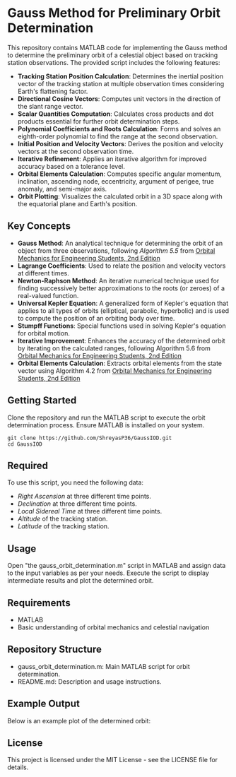# Gauss Method for Preliminary Orbit Determination
This repository contains MATLAB code for implementing the Gauss method to determine the preliminary orbit of a celestial object based on tracking station observations. 
The provided script includes the following features:
- **Tracking Station Position Calculation**: Determines the inertial position vector of the tracking station at multiple observation times considering Earth's flattening factor.
- **Directional Cosine Vectors**: Computes unit vectors in the direction of the slant range vector.
- **Scalar Quantities Computation**: Calculates cross products and dot products essential for further orbit determination steps.
- **Polynomial Coefficients and Roots Calculation**: Forms and solves an eighth-order polynomial to find the range at the second observation.
- **Initial Position and Velocity Vectors**: Derives the position and velocity vectors at the second observation time.
- **Iterative Refinement**: Applies an iterative algorithm for improved accuracy based on a tolerance level.
- **Orbital Elements Calculation**: Computes specific angular momentum, inclination, ascending node, eccentricity, argument of perigee, true anomaly, and semi-major axis.
- **Orbit Plotting**: Visualizes the calculated orbit in a 3D space along with the equatorial plane and Earth's position.

## Key Concepts
- **Gauss Method**:  An analytical technique for determining the orbit of an object from three observations, following *Algorithm 5.5* from [Orbital Mechanics for Engineering Students, 2nd Edition](https://www.sciencedirect.com/book/9780080977478/orbital-mechanics-for-engineering-students)
- **Lagrange Coefficients**: Used to relate the position and velocity vectors at different times.
- **Newton-Raphson Method**: An iterative numerical technique used for finding successively better approximations to the roots (or zeroes) of a real-valued function.
- **Universal Kepler Equation**: A generalized form of Kepler's equation that applies to all types of orbits (elliptical, parabolic, hyperbolic) and is used to compute the position of an orbiting body over time.
- **Stumpff Functions**: Special functions used in solving Kepler's equation for orbital motion.
- **Iterative Improvement**: Enhances the accuracy of the determined orbit by iterating on the calculated ranges, following Algorithm 5.6 from [Orbital Mechanics for Engineering Students, 2nd Edition](https://www.sciencedirect.com/book/9780080977478/orbital-mechanics-for-engineering-students)
- **Orbital Elements Calculation**: Extracts orbital elements from the state vector using Algorithm 4.2 from [Orbital Mechanics for Engineering Students, 2nd Edition](https://www.sciencedirect.com/book/9780080977478/orbital-mechanics-for-engineering-students)

## Getting Started
Clone the repository and run the MATLAB script to execute the orbit determination process. Ensure MATLAB is installed on your system.
```
git clone https://github.com/ShreyasP36/GaussIOD.git
cd GaussIOD
```

## Required 
To use this script, you need the following data:
- *Right Ascension* at three different time points.
- *Declination* at three different time points.
- *Local Sidereal Time* at three different time points.
- *Altitude* of the tracking station.
- *Latitude* of the tracking station.

## Usage
Open "the gauss_orbit_determination.m" script in MATLAB and assign data to the input variables as per your needs. Execute the script to display intermediate results and plot the determined orbit.

## Requirements
- MATLAB
- Basic understanding of orbital mechanics and celestial navigation

## Repository Structure 
- gauss_orbit_determination.m: Main MATLAB script for orbit determination.
- README.md: Description and usage instructions.

## Example Output
Below is an example plot of the determined orbit:

## License
This project is licensed under the MIT License - see the LICENSE file for details.

